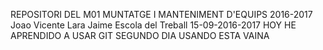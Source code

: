 REPOSITORI DEL M01 
MUNTATGE I MANTENIMENT D'EQUIPS 2016-2017 Joao Vicente Lara Jaime 
Escola del Treball 15-09-2016-2017
HOY HE APRENDIDO A USAR GIT
SEGUNDO DIA USANDO ESTA VAINA

